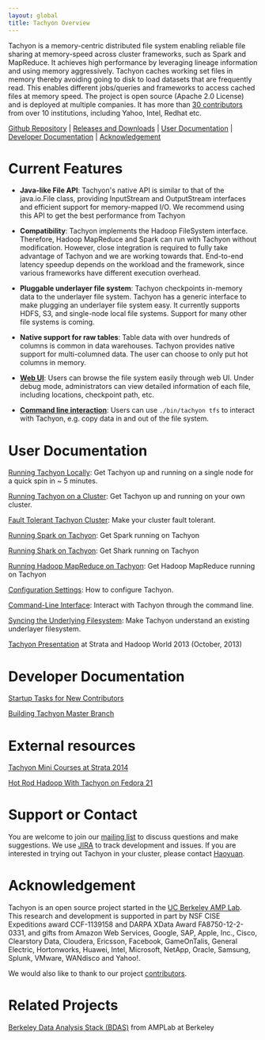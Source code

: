 ```yaml
---
layout: global
title: Tachyon Overview
---
```


Tachyon is a memory-centric distributed file system enabling reliable file sharing at memory-speed
across cluster frameworks, such as Spark and MapReduce. It achieves high performance by leveraging
lineage information and using memory aggressively. Tachyon caches working set files in memory
thereby avoiding going to disk to load datasets that are frequently read. This enables different
jobs/queries and frameworks to access cached files at memory speed. The project is open source
(Apache 2.0 License) and is deployed at multiple companies. It has more than
[30 contributors](https://github.com/amplab/tachyon/graphs/contributors) from over 10 institutions,
including Yahoo, Intel, Redhat etc.

[Github Repository](https://github.com/amplab/tachyon/) |
[Releases and Downloads](https://github.com/amplab/tachyon/releases) |
[User Documentation](#user-documentation) |
[Developer Documentation](#developer-documentation) |
[Acknowledgement](#acknowledgement)

# Current Features

* **Java-like File API**: Tachyon's native API is similar to that of the java.io.File class,
providing InputStream and OutputStream interfaces and efficient support for memory-mapped I/O. We
recommend using this API to get the best performance from Tachyon

* **Compatibility**: Tachyon implements the Hadoop FileSystem interface. Therefore, Hadoop MapReduce
and Spark can run with Tachyon without modification. However, close integration is required to fully
take advantage of Tachyon and we are working towards that. End-to-end latency speedup depends on the
workload and the framework, since various frameworks have different execution overhead.

* **Pluggable underlayer file system**: Tachyon checkpoints in-memory data to the underlayer file
system. Tachyon has a generic interface to make plugging an underlayer file system easy. It
currently supports HDFS, S3, and single-node local file systems. Support for many other file systems
is coming.

* **Native support for raw tables**: Table data with over hundreds of columns is common in data
warehouses. Tachyon provides native support for multi-columned data. The user can choose to only put
hot columns in memory.

* **[Web UI](Web-Interface.html)**: Users can browse the file system easily through web UI. Under
debug mode, administrators can view detailed information of each file, including locations,
checkpoint path, etc.

* **[Command line interaction](Command-Line-Interface.html)**: Users can use ``./bin/tachyon tfs``
to interact with Tachyon, e.g. copy data in and out of the file system.

# User Documentation

[Running Tachyon Locally](Running-Tachyon-Locally.html): Get Tachyon up and running on a single node
for a quick spin in ~ 5 minutes.

[Running Tachyon on a Cluster](Running-Tachyon-on-a-Cluster.html): Get Tachyon up and running on
your own cluster.

[Fault Tolerant Tachyon Cluster](Fault-Tolerant-Tachyon-Cluster.html): Make your cluster fault
tolerant.

[Running Spark on Tachyon](Running-Spark-on-Tachyon.html): Get Spark running on Tachyon

[Running Shark on Tachyon](Running-Shark-on-Tachyon.html): Get Shark running on Tachyon

[Running Hadoop MapReduce on Tachyon](Running-Hadoop-MapReduce-on-Tachyon.html): Get Hadoop
MapReduce running on Tachyon

[Configuration Settings](Configuration-Settings.html): How to configure Tachyon.

[Command-Line Interface](Command-Line-Interface.html): Interact with Tachyon through the command
line.

[Syncing the Underlying Filesystem](Syncing-the-Underlying-Filesystem.html): Make Tachyon understand
an existing underlayer filesystem.

[Tachyon Presentation](http://goo.gl/AHgz0E) at Strata and Hadoop World 2013 (October, 2013)

# Developer Documentation

[Startup Tasks for New Contributors](Startup-Tasks-for-New-Contributors.html)

[Building Tachyon Master Branch](Building-Tachyon-Master-Branch.html)

# External resources


[Tachyon Mini Courses at Strata 2014](http://ampcamp.berkeley.edu/big-data-mini-course/)

[Hot Rod Hadoop With Tachyon on Fedora 21](http://timothysc.github.io/blog/2014/02/17/bdas-tachyon/)

# Support or Contact

You are welcome to join our
[mailing list](https://groups.google.com/forum/?fromgroups#!forum/tachyon-users) to discuss
questions and make suggestions. We use [JIRA](https://spark-project.atlassian.net/browse/TACHYON) to
track development and issues. If you are interested in trying out Tachyon in your cluster, please
contact [Haoyuan](mailto:haoyuan@cs.berkeley.edu).

# Acknowledgement

Tachyon is an open source project started in the
[UC Berkeley AMP Lab](http://amplab.cs.berkeley.edu). This research and development is supported in
part by NSF CISE Expeditions award CCF-1139158 and DARPA XData Award FA8750-12-2-0331, and gifts
from Amazon Web Services, Google, SAP, Apple, Inc., Cisco, Clearstory Data, Cloudera, Ericsson,
Facebook, GameOnTalis, General Electric, Hortonworks, Huawei, Intel, Microsoft, NetApp, Oracle,
Samsung, Splunk, VMware, WANdisco and Yahoo!.

We would also like to thank to our project
[contributors](https://github.com/amplab/tachyon/graphs/contributors).

# Related Projects

[Berkeley Data Analysis Stack (BDAS)](https://amplab.cs.berkeley.edu/bdas/) from AMPLab at Berkeley

